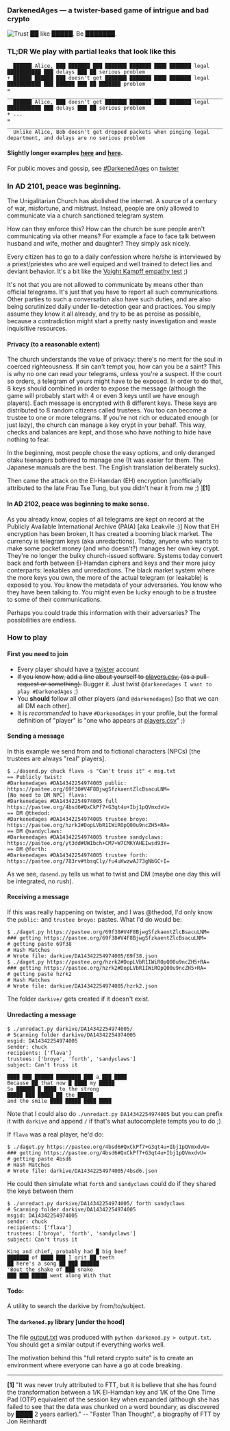 ### DarkenedAges &mdash; a twister-based game of intrigue and bad crypto

![Trust ██ like █████. Be ███████.](https://i.imgur.com/WfhHOX0.png)

### TL;DR We play with partial leaks that look like this

      ██████ Alice, ███ ███████ ███ ███████ ███████ ████ ███████ legal ███████████ ███ delays ███ ██ serious problem
    + ██████ ██████ ███ doesn't get ███████ ███████ ████ ███████ legal ███████████ ███ ██████ ███ ██ ███████ problem
    = ______________________________________________________________________________________________________________
      ██████ Alice, ███ doesn't get ███████ ███████ ████ ███████ legal ███████████ ███ delays ███ ██ serious problem
    + ...
    = ______________________________________________________________________________________________________________
      Unlike Alice, Bob doesn't get dropped packets when pinging legal department, and delays are no serious problem

#### Slightly longer examples [here](https://raw.githubusercontent.com/Knights-of-Redact/DarkenedAges/master/output.txt) and [here](https://pastee.org/v46af).

For public moves and gossip, see [#DarkenedAges](https://twisterio.com/search?kw=%23darkenedages) on [twister](http://twister.net.co)

### In AD 2101, peace was beginning.

The Unigalitarian Church has abolished the internet. A source of a century of war, misfortune, and mistrust.
Instead, people are only allowed to communicate via a church sanctioned telegram system.

How can they enforce this?
How can the church be sure people aren't communicating via other means? For example a face to face talk between husband and wife, mother and daughter?
They simply ask nicely.

Every citizen has to go to a daily confession where he/she is interviewed by a priest/priestes who are well equiped and well trained to detect lies and deviant behavior.
It's a bit like the [Voight Kampff empathy test](https://youtu.be/Umc9ezAyJv0) ;) 

It's not that you are not allowed to communicate by means other than official telegrams. It's just that you have to report all such communications.
Other parties to such a conversation also have such duties, and are also being scrutinized daily under lie-detection gear and practices.
You simply assume they know it all already, and try to be as percise as possible, because a contradiction might start a pretty nasty investigation and waste inquisitive resources.

#### Privacy (to a reasonable extent)
The church understands the value of privacy: there's no merit for the soul in coerced righteousness. If sin can't tempt you, how can you be a saint?
This is why no one can read your telegrams, unless you're a suspect. If the court so orders, a telegram of yours might have to be exposed.
In order to do that, 8 keys should combined in order to expose the message (although the game will probably start with 4 or even 3 keys until we have enough players).
Each message is encrypted with 8 different keys. These keys are distributed to 8 random citizens called trustees. You too can become a trustee to one or more telegrams.
If you're not rich or educated enough (or just lazy), the church can manage a key crypt in your behalf.
This way, checks and balances are kept, and those who have nothing to hide have nothing to fear.

In the beginning, most people chose the easy options, and only deranged otaku teenagers bothered to manage one (It was easier for them. The Japanese manuals are the best. The English translation deliberately sucks).

Then came the attack on the El-Hamdan (EH) encryption [unofficially attributed to the late Frau Tse Tung, but you didn't hear it from me ;) ]**[1]**

#### In AD 2102, peace was beginning to make sense.

As you already know, copies of all telegrams are kept on record at the Publicly Available International Archive (PAIA) [aka Leakvile :)]
Now that EH encryption has been broken, 
It has created a booming black market. The currency is telegram keys (aka unredactions).
Today, anyone who wants to make some pocket money (and who doesn't?) manages her own key crypt. They're no longer the bulky church-issued software. Systems today convert back and forth between El-Hamdan ciphers and keys and their more juicy conterparts: leakables and unredactions. The black market system where the more keys you own, the more of the actual telegram (or leakable) is exposed to you.
You know the metadata of your adversaries. You know who they have been talking to. You might even be lucky enough to be a trustee to some of their communications.

Perhaps you could trade this information with their adversaries? The possibilities are endless.

### How to play

#### First you need to join

* Every player should have a [twister](http://twister.net.co) account
* <del>If you know how, add a line about yourself to [players.csv](https://github.com/Knights-of-Redact/DarkenedAges/blob/master/players.csv),
(as a pull-request or something).</del> Bugger it. Just twist `@darkenedages I want to play #DarkenedAges` ;)
* You **should** follow all other players (and `@darkenedages`) [so that we can all DM each other].
* It is *recommended* to have `#DarkenedAges` in your profile, but the formal definition of "player" is
"one who appears at [players.csv](https://github.com/Knights-of-Redact/DarkenedAges/blob/master/players.csv)" ;)

#### Sending a message
In this example we send from and to fictional characters (NPCs) [the trustees are always "real" players].

    $ ./dasend.py chuck flava -s "Can't truss it" < msg.txt 
    == Publicly twist:
    #Darkenedages #DA14342254974005 public: https://pastee.org/69f38#V4F8BjwgSfzkaentZlcBsacuLNM=
    [No need to DM NPC] flava:
    #Darkenedages #DA14342254974005 full https://pastee.org/4bsd6#QxCkPf7+G3qt4u+Ibj1pQVmxdvU=
    == DM @thedod:
    #Darkenedages #DA14342254974005 trustee broyo: https://pastee.org/hzrk2#DopLVbR1IWiROpQ00u9ncZH5+RA=
    == DM @sandyclaws:
    #Darkenedages #DA14342254974005 trustee sandyclaws: https://pastee.org/yt3dd#UWIbch+CM7+W7CMKYAHEIwsd93Y=
    == DM @forth:
    #Darkenedages #DA14342254974005 trustee forth: https://pastee.org/783rv#tbsqCly/fu4uKwzwAJ73gNbGC+I=
    
As we see, `dasend.py` tells us what to twist and DM (maybe one day this will be integrated, no rush).

#### Receiving a message

If this was really happening on twister, and I was @thedod, I'd only know the `public:` and `trustee broyo:` pastes.
What I'd do would be:

    $ ./daget.py https://pastee.org/69f38#V4F8BjwgSfzkaentZlcBsacuLNM=
    ### getting https://pastee.org/69f38#V4F8BjwgSfzkaentZlcBsacuLNM=
    # getting paste 69f38
    # Hash Matches
    # Wrote file: darkive/DA14342254974005/69f38.json
    $ ./daget.py https://pastee.org/hzrk2#DopLVbR1IWiROpQ00u9ncZH5+RA=
    ### getting https://pastee.org/hzrk2#DopLVbR1IWiROpQ00u9ncZH5+RA=
    # getting paste hzrk2
    # Hash Matches
    # Wrote file: darkive/DA14342254974005/hzrk2.json

The folder `darkive/` gets created if it doesn't exist.

#### Unredacting a message

    $ ./unredact.py darkive/DA14342254974005/
    # Scanning folder darkive/DA14342254974005
    msgid: DA14342254974005
    sender: chuck
    recipients: ['flava']
    trustees: ['broyo', 'forth', 'sandyclaws']
    subject: Can't truss it
    
    ████ ███ ██████ ████████ ███ a ███ ████
    Because ██ that now █ ████ my █████
    So ██████ █ ████ to the strong
    █████ ███ █████ ██ the █████
    and the smile ████ █████ ████ ████

Note that I could also do `./unredact.py DA14342254974005` but you
can prefix it with `darkive` and append `/` if that's what autocomplete
tempts you to do ;)

If `flava` was a real player, he'd do:

    $ ./daget.py https://pastee.org/4bsd6#QxCkPf7+G3qt4u+Ibj1pQVmxdvU=
    ### getting https://pastee.org/4bsd6#QxCkPf7+G3qt4u+Ibj1pQVmxdvU=
    # getting paste 4bsd6
    # Hash Matches
    # Wrote file: darkive/DA14342254974005/4bsd6.json

He could then simulate what `forth` and `sandyclaws` could do if
they shared the keys between them

    $ ./unredact.py darkive/DA14342254974005/ forth sandyclaws
    # Scanning folder darkive/DA14342254974005
    msgid: DA14342254974005
    sender: chuck
    recipients: ['flava']
    trustees: ['broyo', 'forth', 'sandyclaws']
    subject: Can't truss it
    
    King and chief, probably had █ big beef
    ███████ of ████ ███ I grit ██ teeth
    ██ here's a song ██ ███ ██████
    'Bout the shake of ███ snake
    ███ ███ █████ went along With that

#### Todo:

A utility to search the darkive by from/to/subject.

#### The `darkened.py` library [under the hood]

The file [output.txt](https://raw.githubusercontent.com/Knights-of-Redact/DarkenedAges/master/output.txt)
was produced with `python darkened.py > output.txt`. You should get a similar output if everything works well.

The motivation behind this "full retard crypto suite" is to create an environment where everyone can have a go at code breaking.

_______________________________________

**[1]** "It was never truly attributed to FTT, but it is believe that she has found the transformation between a 1/K El-Hamdan key and 1/K of the One Time Pad (OTP) equivalent of the session key when expanded (although she has failed to see that the data was chunked on a word boundary, as discovered by ████ 2 years earlier)." -- "Faster Than Thought", a biography of FTT by Jon Reinhardt


